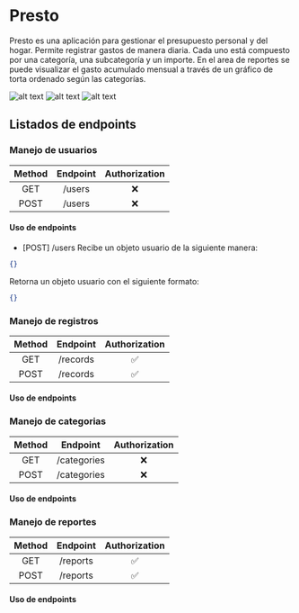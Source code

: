 # Presto

Presto es una aplicación para gestionar el presupuesto personal y del hogar. Permite registrar gastos de manera diaria. Cada uno está compuesto por una categoría, una subcategoría y un importe. En el area de reportes se puede visualizar el gasto acumulado mensual a través de un gráfico de torta ordenado según las categorías.

![alt text](https://postimg.cc/8j5RzZwf][img]https://i.postimg.cc/8j5RzZwf/presto1.jpg) ![alt text](https://postimg.cc/DS41qm92][img]https://i.postimg.cc/DS41qm92/presto2.jpg) ![alt text](https://postimg.cc/jLFzwykg][img]https://i.postimg.cc/jLFzwykg/presto3.jpg)

## Listados de endpoints

### Manejo de usuarios
| Method  | Endpoint | Authorization |
| :-------------: | :-------------: | :--------------: |
| GET      | /users     | ❌ |
| POST      | /users     | ❌ |

#### Uso de endpoints

- [POST] /users
Recibe un objeto usuario de la siguiente manera:
```json
{}
```
Retorna un objeto usuario con el siguiente formato:
```json
{}
```

### Manejo de registros

| Method  | Endpoint | Authorization |
| :-------------: | :-------------: | :--------------: |
| GET      | /records     | ✅ |
| POST      | /records     | ✅ |

#### Uso de endpoints


### Manejo de categorias

| Method  | Endpoint | Authorization |
| :-------------: | :-------------: | :--------------: |
| GET      | /categories     | ❌ |
| POST      | /categories     | ❌ |

#### Uso de endpoints


### Manejo de reportes

| Method  | Endpoint | Authorization |
| :-------------: | :-------------: | :--------------: |
| GET      | /reports     | ✅ |
| POST      | /reports     | ✅ |

#### Uso de endpoints
